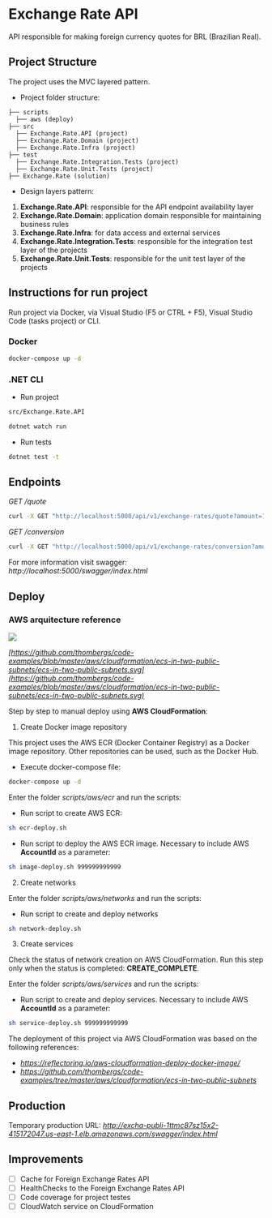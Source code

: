 # Exchange Rate API

API responsible for making foreign currency quotes for BRL (Brazilian Real).

## Project Structure

The project uses the MVC layered pattern.

- Project folder structure:

```
├── scripts
  ├── aws (deploy)
├── src 
  ├── Exchange.Rate.API (project)
  ├── Exchange.Rate.Domain (project)
  ├── Exchange.Rate.Infra (project)
├── test
  ├── Exchange.Rate.Integration.Tests (project)
  ├── Exchange.Rate.Unit.Tests (project)
├── Exchange.Rate (solution)
```

- Design layers pattern:

1. **Exchange.Rate.API**: responsible for the API endpoint availability layer
2. **Exchange.Rate.Domain**: application domain responsible for maintaining business rules
3. **Exchange.Rate.Infra**: for data access and external services
4. **Exchange.Rate.Integration.Tests**: responsible for the integration test layer of the projects
5. **Exchange.Rate.Unit.Tests**: responsible for the unit test layer of the projects

## Instructions for run project

Run project via Docker, via Visual Studio (F5 or CTRL + F5), Visual Studio Code (tasks project) or CLI.

### Docker

```bash
docker-compose up -d
```

### .NET CLI

- Run project

```bash
src/Exchange.Rate.API

dotnet watch run
```

- Run tests

```bash
dotnet test -t
```

## Endpoints

*GET /quote*

```bash
curl -X GET "http://localhost:5000/api/v1/exchange-rates/quote?amount=10&currency=USD" -H  "accept: application/json"
```

*GET /conversion*

```bash
curl -X GET "http://localhost:5000/api/v1/exchange-rates/conversion?amount=10&currency=USD&customerSegment=PRIVATE" -H  "accept: application/json"
```
For more information visit swagger: *http://localhost:5000/swagger/index.html*

## Deploy

### AWS arquitecture reference

![](https://raw.githubusercontent.com/thombergs/code-examples/master/aws/cloudformation/ecs-in-two-public-subnets/ecs-in-two-public-subnets.svg)

*[https://github.com/thombergs/code-examples/blob/master/aws/cloudformation/ecs-in-two-public-subnets/ecs-in-two-public-subnets.svg](https://github.com/thombergs/code-examples/blob/master/aws/cloudformation/ecs-in-two-public-subnets/ecs-in-two-public-subnets.svg)*

Step by step to manual deploy using **AWS CloudFormation**:

1. Create Docker image repository

This project uses the AWS ECR (Docker Container Registry) as a Docker image repository. Other repositories can be used, such as the Docker Hub.

- Execute docker-compose file:

```bash
docker-compose up -d
```

Enter the folder *scripts/aws/ecr* and run the scripts:

- Run script to create AWS ECR:

```bash
sh ecr-deploy.sh
```

- Run script to deploy the AWS ECR image. Necessary to include AWS **AccountId** as a parameter:

```bash
sh image-deploy.sh 999999999999
```

2. Create networks

Enter the folder *scripts/aws/networks* and run the scripts:

- Run script to create and deploy networks

```bash
sh network-deploy.sh
```

3. Create services

Check the status of network creation on AWS CloudFormation. Run this step only when the status is completed: **CREATE_COMPLETE**.

Enter the folder *scripts/aws/services* and run the scripts:

- Run script to create and deploy services. Necessary to include AWS **AccountId** as a parameter:

```bash
sh service-deploy.sh 999999999999
```

The deployment of this project via AWS CloudFormation was based on the following references:

- *https://reflectoring.io/aws-cloudformation-deploy-docker-image/*
- *https://github.com/thombergs/code-examples/tree/master/aws/cloudformation/ecs-in-two-public-subnets*

## Production

Temporary production URL: *http://excha-publi-1ttmc87sz15x2-415172047.us-east-1.elb.amazonaws.com/swagger/index.html*

## Improvements

- [ ] Cache for Foreign Exchange Rates API
- [ ] HealthChecks to the Foreign Exchange Rates API
- [ ] Code coverage for project testes
- [ ] CloudWatch service on CloudFormation
